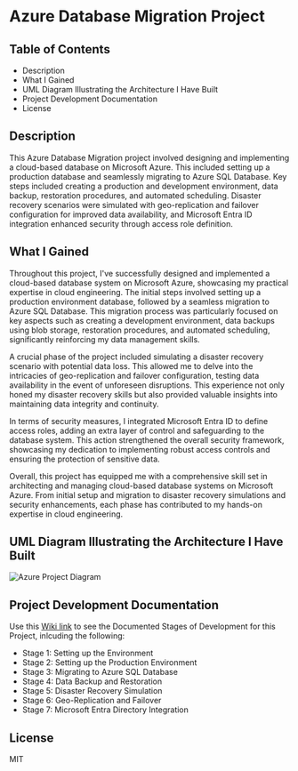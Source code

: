 # Azure Database Migration Project #  
  
## Table of Contents ##
- Description
- What I Gained
- UML Diagram Illustrating the Architecture I Have Built
- Project Development Documentation
- License
  
## Description ##  
This Azure Database Migration project involved designing and implementing a cloud-based database on Microsoft Azure. This included setting up a production database and seamlessly migrating to Azure SQL Database. Key steps included creating a production and development environment, data backup, restoration procedures, and automated scheduling. Disaster recovery scenarios were simulated with geo-replication and failover configuration for improved data availability, and Microsoft Entra ID integration enhanced security through access role definition.

## What I Gained ##  
Throughout this project, I've successfully designed and implemented a cloud-based database system on Microsoft Azure, showcasing my practical expertise in cloud engineering. The initial steps involved setting up a production environment database, followed by a seamless migration to Azure SQL Database. This migration process was particularly focused on key aspects such as creating a development environment, data backups using blob storage, restoration procedures, and automated scheduling, significantly reinforcing my data management skills.

A crucial phase of the project included simulating a disaster recovery scenario with potential data loss. This allowed me to delve into the intricacies of geo-replication and failover configuration, testing data availability in the event of unforeseen disruptions. This experience not only honed my disaster recovery skills but also provided valuable insights into maintaining data integrity and continuity.

In terms of security measures, I integrated Microsoft Entra ID to define access roles, adding an extra layer of control and safeguarding to the database system. This action strengthened the overall security framework, showcasing my dedication to implementing robust access controls and ensuring the protection of sensitive data.

Overall, this project has equipped me with a comprehensive skill set in architecting and managing cloud-based database systems on Microsoft Azure. From initial setup and migration to disaster recovery simulations and security enhancements, each phase has contributed to my hands-on expertise in cloud engineering.  
    
## UML Diagram Illustrating the Architecture I Have Built ##
![Azure Project Diagram](https://github.com/5hivani0/azure-database-migration809/assets/149093767/b402b2f4-7cd3-4531-8b5e-0b1329bc8c3d)  
    
## Project Development Documentation ##  
Use this [Wiki link](https://github.com/5hivani0/azure-database-migration809.wiki.git) to see the Documented Stages of Development for this Project, inlcuding the following:  
- Stage 1: Setting up the Environment  
- Stage 2: Setting up the Production Environment  
- Stage 3: Migrating to Azure SQL Database  
- Stage 4: Data Backup and Restoration  
- Stage 5: Disaster Recovery Simulation  
- Stage 6: Geo-Replication and Failover  
- Stage 7: Microsoft Entra Directory Integration  

    
## License ##
MIT

